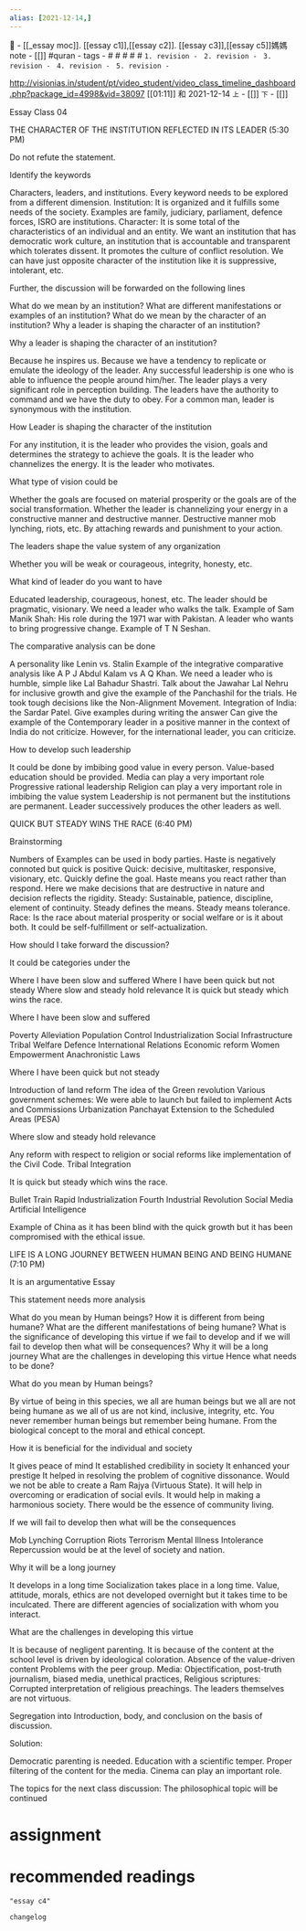 ```yaml
---
alias: [2021-12-14,]
---
```

🔖 - [[_essay moc]]. [[essay c1]],[[essay c2]]. [[essay c3]],[[essay c5]]媽媽 note - [[]]  #quran -
tags - # # # # #
`1. revision - ` 
`2. revision - `
`3. revision - `
`4. revision - `
`5. revision - `

http://visionias.in/student/pt/video_student/video_class_timeline_dashboard.php?package_id=4998&vid=38097
[[01:11]] 和 2021-12-14   `上` - [[]] `下` - [[]]


Essay Class 04

THE CHARACTER OF THE INSTITUTION REFLECTED IN ITS LEADER     (5:30 PM)

Do not refute the statement.

Identify the keywords

Characters, leaders, and institutions.
Every keyword needs to be explored from a different dimension.
Institution: It is organized and it fulfills some needs of the society. Examples are family, judiciary, parliament, defence forces, ISRO are institutions.
Character: It is some total of the characteristics of an individual and an entity.
We want an institution that has democratic work culture, an institution that is accountable and transparent which tolerates dissent. It promotes the culture of conflict resolution.
We can have just opposite character of the institution like it is suppressive, intolerant, etc.

Further, the discussion will be forwarded on the following lines

What do we mean by an institution?
What are different manifestations or examples of an institution?
What do we mean by the character of an institution?
Why a leader is shaping the character of an institution?

Why a leader is shaping the character of an institution?

Because he inspires us.
Because we have a tendency to replicate or emulate the ideology of the leader.
Any successful leadership is one who is able to influence the people around him/her.
The leader plays a very significant role in perception building.
The leaders have the authority to command and we have the duty to obey.
For a common man, leader is synonymous with the institution.

How Leader is shaping the character of the institution

For any institution, it is the leader who provides the vision, goals and determines the strategy to achieve the goals.
It is the leader who channelizes the energy.
It is the leader who motivates.

What type of vision could be

Whether the goals are focused on material prosperity or the goals are of the social transformation.
Whether the leader is channelizing your energy in a constructive manner and destructive manner. Destructive manner mob lynching, riots, etc.
By attaching rewards and punishment to your action.

The leaders shape the value system of any organization

Whether you will be weak or courageous, integrity, honesty, etc.

What kind of leader do you want to have

Educated leadership, courageous, honest, etc. The leader should be pragmatic, visionary.
We need a leader who walks the talk.
Example of Sam Manik Shah: His role during the 1971 war with Pakistan.
A leader who wants to bring progressive change. Example of T N Seshan.

The comparative analysis can be done

A personality like Lenin vs. Stalin
Example of the integrative comparative analysis like A P J Abdul Kalam vs A Q Khan.
We need a leader who is humble, simple like Lal Bahadur Shastri.
Talk about the Jawahar Lal Nehru for inclusive growth and give the example of the Panchashil for the trials. He took tough decisions like the Non-Alignment Movement.
Integration of India: the Sardar Patel.
Give examples during writing the answer
Can give the example of the Contemporary leader in a positive manner in the context of India do not criticize. However, for the international leader, you can criticize.

How to develop such leadership

It could be done by imbibing good value in every person.
Value-based education should be provided.
Media can play a very important role
Progressive rational leadership
Religion can play a very important role in imbibing the value system
Leadership is not permanent but the institutions are permanent.
Leader successively produces the other leaders as well.

QUICK BUT STEADY WINS THE RACE                      (6:40 PM)

Brainstorming

Numbers of Examples can be used in body parties.
Haste is negatively connoted but quick is positive
Quick: decisive, multitasker, responsive, visionary, etc.
Quickly define the goal.
Haste means you react rather than respond. Here we make decisions that are destructive in nature and decision reflects the rigidity.
Steady: Sustainable, patience, discipline, element of continuity.
Steady defines the means. Steady means tolerance.
Race: Is the race about material prosperity or social welfare or is it about both. It could be self-fulfillment or self-actualization.

How should I take forward the discussion?

It could be categories under the

Where I have been slow and suffered
Where I have been quick but not steady
Where slow and steady hold relevance
It is quick but steady which wins the race.

Where I have been slow and suffered

Poverty Alleviation
Population Control
Industrialization
Social Infrastructure
Tribal Welfare
Defence
International Relations
Economic reform
Women Empowerment
Anachronistic Laws

Where I have been quick but not steady

Introduction of land reform
The idea of the Green revolution
Various government schemes: We were able to launch but failed to implement
Acts and Commissions
Urbanization
Panchayat Extension to the Scheduled Areas (PESA)

Where slow and steady hold relevance

Any reform with respect to religion or social reforms like implementation of the Civil Code.
Tribal Integration

It is quick but steady which wins the race.

Bullet Train
Rapid Industrialization
Fourth Industrial Revolution
Social Media
Artificial Intelligence

Example of China as it has been blind with the quick growth but it has been compromised with the ethical issue.

LIFE IS A LONG JOURNEY BETWEEN HUMAN BEING AND BEING HUMANE            (7:10 PM)

It is an argumentative Essay

This statement needs more analysis

What do you mean by Human beings?
How it is different from being humane?
What are the different manifestations of being humane?
What is the significance of developing this virtue if we fail to develop and if we will fail to develop then what will be consequences?
Why it will be a long journey
What are the challenges in developing this virtue
Hence what needs to be done?

What do you mean by Human beings?

By virtue of being in this species, we all are human beings but we all are not being humane as we all of us are not kind, inclusive, integrity, etc.
You never remember human beings but remember being humane.
From the biological concept to the moral and ethical concept.

How it is beneficial for the individual and society

It gives peace of mind
It established credibility in society
It enhanced your prestige
It helped in resolving the problem of cognitive dissonance.
Would we not be able to create a Ram Rajya (Virtuous State). It will help in overcoming or eradication of social evils.
It would help in making a harmonious society.
There would be the essence of community living.

If we will fail to develop then what will be the consequences

Mob Lynching
Corruption
Riots
Terrorism
Mental Illness
Intolerance
Repercussion would be at the level of society and nation.

Why it will be a long journey

It develops in a long time
Socialization takes place in a long time.
Value, attitude, morals, ethics are not developed overnight but it takes time to be inculcated.
There are different agencies of socialization with whom you interact.

What are the challenges in developing this virtue

It is because of negligent parenting.
It is because of the content at the school level is driven by ideological coloration.
Absence of the value-driven content
Problems with the peer group.
Media: Objectification, post-truth journalism, biased media, unethical practices,
Religious scriptures: Corrupted interpretation of religious preachings.
The leaders themselves are not virtuous.

Segregation into Introduction, body, and conclusion on the basis of discussion.

Solution:

Democratic parenting is needed.
Education with a scientific temper.
Proper filtering of the content for the media.
Cinema can play an important role.

The topics for the next class discussion: The philosophical topic will be continued 


# assignment

# recommended readings
```query
"essay c4"
```

```plain
changelog

```